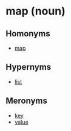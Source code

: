 # map (noun)

## Homonyms

  - [map](map_v.md)
  
## Hypernyms

  - [list](list.md)

## Meronyms

  - [key](key.md)
  - [value](value.md)

[1]: README.md
